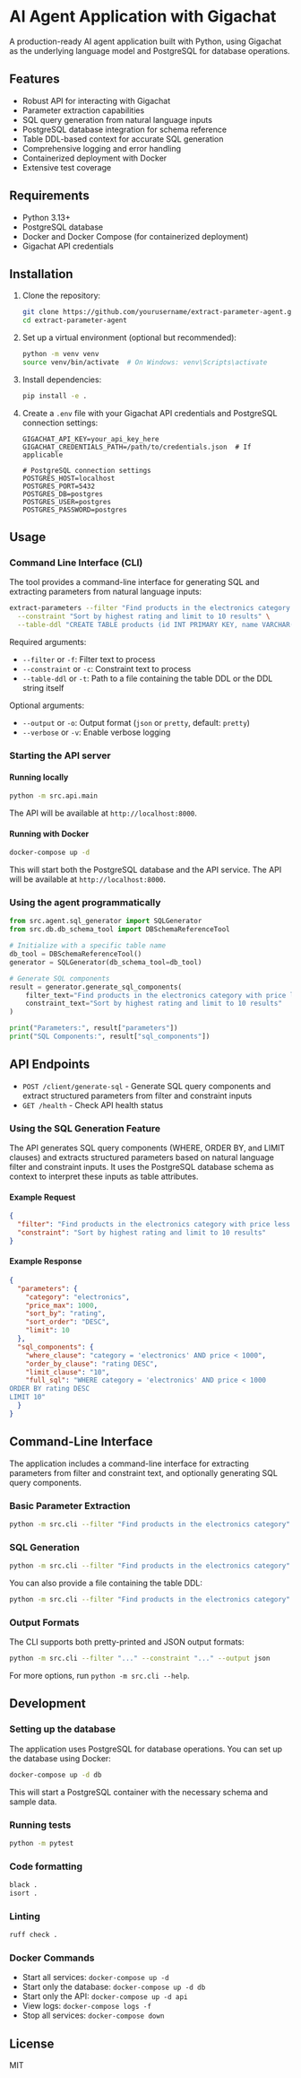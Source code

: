 # AI Agent Application with Gigachat

A production-ready AI agent application built with Python, using Gigachat as the underlying language model and PostgreSQL for database operations.

## Features

- Robust API for interacting with Gigachat
- Parameter extraction capabilities
- SQL query generation from natural language inputs
- PostgreSQL database integration for schema reference
- Table DDL-based context for accurate SQL generation
- Comprehensive logging and error handling
- Containerized deployment with Docker
- Extensive test coverage

## Requirements

- Python 3.13+
- PostgreSQL database
- Docker and Docker Compose (for containerized deployment)
- Gigachat API credentials

## Installation

1. Clone the repository:

   ```bash
   git clone https://github.com/yourusername/extract-parameter-agent.git
   cd extract-parameter-agent
   ```

2. Set up a virtual environment (optional but recommended):

   ```bash
   python -m venv venv
   source venv/bin/activate  # On Windows: venv\Scripts\activate
   ```

3. Install dependencies:

   ```bash
   pip install -e .
   ```

4. Create a `.env` file with your Gigachat API credentials and PostgreSQL connection settings:
   ```
   GIGACHAT_API_KEY=your_api_key_here
   GIGACHAT_CREDENTIALS_PATH=/path/to/credentials.json  # If applicable
   
   # PostgreSQL connection settings
   POSTGRES_HOST=localhost
   POSTGRES_PORT=5432
   POSTGRES_DB=postgres
   POSTGRES_USER=postgres
   POSTGRES_PASSWORD=postgres
   ```

## Usage

### Command Line Interface (CLI)

The tool provides a command-line interface for generating SQL and extracting parameters from natural language inputs:

```bash
extract-parameters --filter "Find products in the electronics category with price less than 1000" \
  --constraint "Sort by highest rating and limit to 10 results" \
  --table-ddl "CREATE TABLE products (id INT PRIMARY KEY, name VARCHAR(100) NOT NULL, category VARCHAR(50), price DECIMAL(10, 2), rating DECIMAL(3, 2), stock INT DEFAULT 0);"
```

Required arguments:

- `--filter` or `-f`: Filter text to process
- `--constraint` or `-c`: Constraint text to process
- `--table-ddl` or `-t`: Path to a file containing the table DDL or the DDL string itself

Optional arguments:

- `--output` or `-o`: Output format (`json` or `pretty`, default: `pretty`)
- `--verbose` or `-v`: Enable verbose logging

### Starting the API server

#### Running locally

```bash
python -m src.api.main
```

The API will be available at `http://localhost:8000`.

#### Running with Docker

```bash
docker-compose up -d
```

This will start both the PostgreSQL database and the API service. The API will be available at `http://localhost:8000`.

### Using the agent programmatically

```python
from src.agent.sql_generator import SQLGenerator
from src.db.db_schema_tool import DBSchemaReferenceTool

# Initialize with a specific table name
db_tool = DBSchemaReferenceTool()
generator = SQLGenerator(db_schema_tool=db_tool)

# Generate SQL components
result = generator.generate_sql_components(
    filter_text="Find products in the electronics category with price less than 1000",
    constraint_text="Sort by highest rating and limit to 10 results"
)

print("Parameters:", result["parameters"])
print("SQL Components:", result["sql_components"])
```

## API Endpoints

- `POST /client/generate-sql` - Generate SQL query components and extract structured parameters from filter and constraint inputs
- `GET /health` - Check API health status

### Using the SQL Generation Feature

The API generates SQL query components (WHERE, ORDER BY, and LIMIT clauses) and extracts structured parameters based on natural language filter and constraint inputs. It uses the PostgreSQL database schema as context to interpret these inputs as table attributes.

#### Example Request

```json
{
  "filter": "Find products in the electronics category with price less than 1000",
  "constraint": "Sort by highest rating and limit to 10 results"
}
```

#### Example Response

```json
{
  "parameters": {
    "category": "electronics",
    "price_max": 1000,
    "sort_by": "rating",
    "sort_order": "DESC",
    "limit": 10
  },
  "sql_components": {
    "where_clause": "category = 'electronics' AND price < 1000",
    "order_by_clause": "rating DESC",
    "limit_clause": "10",
    "full_sql": "WHERE category = 'electronics' AND price < 1000
ORDER BY rating DESC
LIMIT 10"
  }
}
```

## Command-Line Interface

The application includes a command-line interface for extracting parameters from filter and constraint text, and optionally generating SQL query components.

### Basic Parameter Extraction

```bash
python -m src.cli --filter "Find products in the electronics category" --constraint "Price should be less than 1000"
```

### SQL Generation

```bash
python -m src.cli --filter "Find products in the electronics category" --constraint "Price should be less than 1000, sort by highest rating, and limit to 10 results" --generate-sql --table-ddl "CREATE TABLE products (id INT PRIMARY KEY, name VARCHAR(100) NOT NULL, category VARCHAR(50), price DECIMAL(10, 2), rating DECIMAL(3, 2), stock INT DEFAULT 0);"
```

You can also provide a file containing the table DDL:

```bash
python -m src.cli --filter "Find products in the electronics category" --constraint "Price should be less than 1000" --generate-sql --table-ddl path/to/table_ddl.sql
```

### Output Formats

The CLI supports both pretty-printed and JSON output formats:

```bash
python -m src.cli --filter "..." --constraint "..." --output json
```

For more options, run `python -m src.cli --help`.

## Development

### Setting up the database

The application uses PostgreSQL for database operations. You can set up the database using Docker:

```bash
docker-compose up -d db
```

This will start a PostgreSQL container with the necessary schema and sample data.

### Running tests

```bash
python -m pytest
```

### Code formatting

```bash
black .
isort .
```

### Linting

```bash
ruff check .
```

### Docker Commands

- Start all services: `docker-compose up -d`
- Start only the database: `docker-compose up -d db`
- Start only the API: `docker-compose up -d api`
- View logs: `docker-compose logs -f`
- Stop all services: `docker-compose down`

## License

MIT
